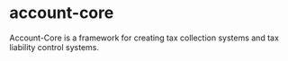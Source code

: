 # account-core
Account-Core is a framework for creating tax collection systems and tax liability control systems.
